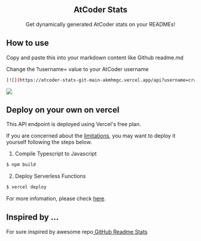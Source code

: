 <p align="center">
 <h2 align="center">AtCoder Stats </h2>
 <p align="center">Get dynamically generated AtCoder stats on your READMEs!</p>
</p>
</p>

## How to use
Copy and paste this into your markdown content like Github readme.md

Change the ?username= value to your AtCoder username

```sh
[![](https://atcoder-stats-git-main-akmhmgc.vercel.app/api?username=crazyhama)](https://github.com/akmhmgc/atcoder-stats)
```

[![](https://atcoder-stats-git-main-akmhmgc.vercel.app/api?username=crazyhama)](https://github.com/akmhmgc/atcoder-stats)

## Deploy on your own on vercel
This API endpoint is deployed using Vercel's free plan.

If you are concerned about the [limitations](https://vercel.com/docs/concepts/limits/overview#), you may want to deploy it yourself following the steps below.

1. Compile Typescript to Javascript

```sh
$ npm build
```

2. Deploy Serverless Functions

```sh
$ vercel deploy
```

For more infomation, please check [here](https://vercel.com/docs/concepts/functions/serverless-functions).

## Inspired by ...
 <p>For sure inspired by awesome repo<a href="https://github.com/anuraghazra/github-readme-stats">
      GitHub Readme Stats
  </a>
